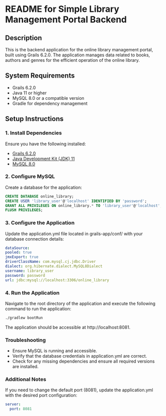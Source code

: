 # README for Simple Library Management Portal Backend

## Description
This is the backend application for the online library management portal, built using Grails 6.2.0. The application manages data related to books, authors and genres for the efficient operation of the online library.

## System Requirements
- Grails 6.2.0
- Java 11 or higher
- MySQL 8.0 or a compatible version
- Gradle for dependency management

## Setup Instructions

### 1. Install Dependencies
Ensure you have the following installed:
- [Grails 6.2.0](https://grails.org/download.html)
- [Java Development Kit (JDK) 11](https://adoptopenjdk.net/)
- [MySQL 8.0](https://dev.mysql.com/downloads/mysql/)

### 2. Configure MySQL
Create a database for the application:
```sql
CREATE DATABASE online_library;
CREATE USER 'library_user'@'localhost' IDENTIFIED BY 'password';
GRANT ALL PRIVILEGES ON online_library.* TO 'library_user'@'localhost';
FLUSH PRIVILEGES; 
```

### 3. Configure the Application
Update the application.yml file located in grails-app/conf/ with your database connection details:

```yaml copyCode
dataSource:
pooled: true
jmxExport: true
driverClassName: com.mysql.cj.jdbc.Driver
dialect: org.hibernate.dialect.MySQL8Dialect
username: library_user
password: password
url: jdbc:mysql://localhost:3306/online_library
```

### 4. Run the Application

Navigate to the root directory of the application and execute the following command to run the application:

```bash copyCode
./gradlew bootRun
```

The application should be accessible at http://localhost:8081.

### Troubleshooting
- Ensure MySQL is running and accessible.
- Verify that the database credentials in application.yml are correct.
- Check for any missing dependencies and ensure all required versions are installed.

### Additional Notes

If you need to change the default port (8081), update the application.yml with the desired port configuration:

```yaml copyCode
server: 
  port: 8081
```
